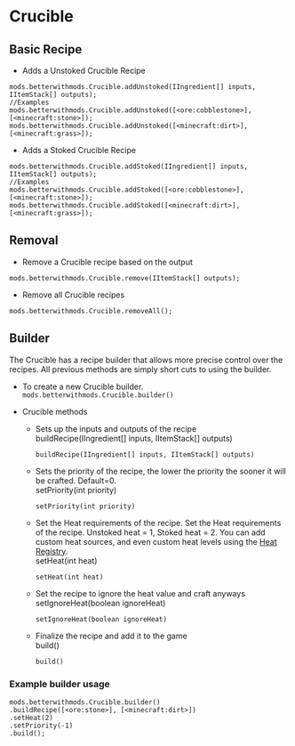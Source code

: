 # Crucible

## Basic Recipe

* Adds a Unstoked Crucible Recipe
```zenscript
mods.betterwithmods.Crucible.addUnstoked(IIngredient[] inputs, IItemStack[] outputs);
//Examples
mods.betterwithmods.Crucible.addUnstoked([<ore:cobblestone>],[<minecraft:stone>]);
mods.betterwithmods.Crucible.addUnstoked([<minecraft:dirt>],[<minecraft:grass>]);
```

* Adds a Stoked Crucible Recipe
```zenscript
mods.betterwithmods.Crucible.addStoked(IIngredient[] inputs, IItemStack[] outputs);
//Examples
mods.betterwithmods.Crucible.addStoked([<ore:cobblestone>],[<minecraft:stone>]);
mods.betterwithmods.Crucible.addStoked([<minecraft:dirt>],[<minecraft:grass>]);
```


## Removal

* Remove a Crucible recipe based on the output
```zenscript
mods.betterwithmods.Crucible.remove(IItemStack[] outputs);
```

* Remove all Crucible recipes
```zenscript
mods.betterwithmods.Crucible.removeAll();
```


## Builder

The Crucible has a recipe builder that allows more precise control over the recipes. All previous methods are simply short cuts to using the builder.

* To create a new Crucible builder. `mods.betterwithmods.Crucible.builder()`

* Crucible methods
     * Sets up the inputs and outputs of the recipe<br /> buildRecipe(IIngredient[] inputs, IItemStack[] outputs)
       ```zenscript
       buildRecipe(IIngredient[] inputs, IItemStack[] outputs)
       ```
     * Sets the priority of the recipe, the lower the priority the sooner it will be crafted. Default=0.<br /> setPriority(int priority)
       ```zenscript
       setPriority(int priority)
       ```
     * Set the Heat requirements of the recipe. Set the Heat requirements of the recipe. Unstoked heat = 1, Stoked heat = 2. You can add custom heat sources, and even custom heat levels using the [Heat Registry](/Mods/Modtweaker/BetterWithMods/HeatRegistry/).<br /> setHeat(int heat)
       ```zenscript
       setHeat(int heat)
       ```
     * Set the recipe to ignore the heat value and craft anyways<br /> setIgnoreHeat(boolean ignoreHeat)
       ```zenscript
       setIgnoreHeat(boolean ignoreHeat)
       ```
     * Finalize the recipe and add it to the game<br /> build()
       ```zenscript
       build()
       ```

### Example builder usage
```zenscript
mods.betterwithmods.Crucible.builder()
.buildRecipe([<ore:stone>], [<minecraft:dirt>])
.setHeat(2)
.setPriority(-1)
.build();
```